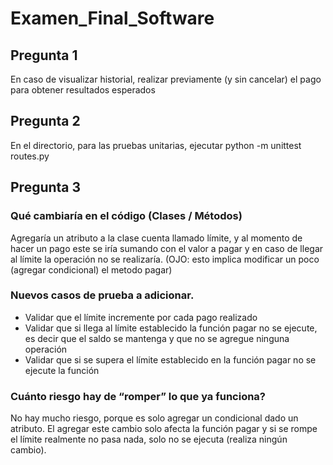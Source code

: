# Examen_Final_Software

## Pregunta 1
En caso de visualizar historial, realizar previamente (y sin cancelar) el pago para obtener resultados esperados
## Pregunta 2
En el directorio, para las pruebas unitarias, ejecutar python -m unittest routes.py
## Pregunta 3
### Qué cambiaría en el código (Clases / Métodos)
Agregaría un atributo a la clase cuenta llamado límite, y al momento de hacer un pago este se iría sumando con el valor a pagar y en caso de llegar al límite la operación no se realizaría. (OJO: esto implica modificar un poco (agregar condicional) el metodo pagar)
### Nuevos casos de prueba a adicionar.
- Validar que el límite incremente por cada pago realizado
- Validar que si llega al límite establecido la función pagar no se ejecute, es decir que el saldo se mantenga y que no se agregue ninguna operación
- Validar que si se supera el límite establecido en la función pagar no se ejecute la función
### Cuánto riesgo hay de “romper” lo que ya funciona?
No hay mucho riesgo, porque es solo agregar un condicional dado un atributo. El agregar este cambio solo afecta la función pagar y si se rompe el límite realmente no pasa nada, solo no se ejecuta (realiza ningún cambio).


